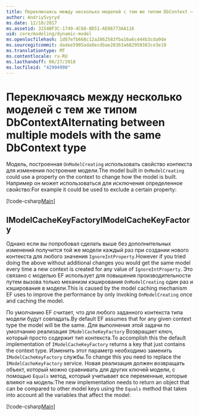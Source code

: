 ```yaml
---
title: Переключаясь между несколько моделей с тем же типом DbContext — EF Core
author: AndriySvyryd
ms.date: 12/10/2017
ms.assetid: 3154BF3C-1749-4C60-8D51-AE86773AA116
uid: core/modeling/dynamic-model
ms.openlocfilehash: 1d87efb668c12a2862583fba16a6c444b3cda9de
ms.sourcegitcommit: dadee5905ada9ecdbae28363a682950383ce3e10
ms.translationtype: MT
ms.contentlocale: ru-RU
ms.lasthandoff: 08/27/2018
ms.locfileid: "42994990"
---
```

# <a name="alternating-between-multiple-models-with-the-same-dbcontext-type"></a><span data-ttu-id="1b359-102">Переключаясь между несколько моделей с тем же типом DbContext</span><span class="sxs-lookup"><span data-stu-id="1b359-102">Alternating between multiple models with the same DbContext type</span></span>

<span data-ttu-id="1b359-103">Модель, построенная `OnModelCreating` использовать свойство контекста для изменения построение модели.</span><span class="sxs-lookup"><span data-stu-id="1b359-103">The model built in `OnModelCreating` could use a property on the context to change how the model is built.</span></span> <span data-ttu-id="1b359-104">Например он может использоваться для исключения определенное свойство:</span><span class="sxs-lookup"><span data-stu-id="1b359-104">For example it could be used to exclude a certain property:</span></span>

[!code-csharp[Main](../../../samples/core/DynamicModel/DynamicContext.cs?name=Class)]

## <a name="imodelcachekeyfactory"></a><span data-ttu-id="1b359-105">IModelCacheKeyFactory</span><span class="sxs-lookup"><span data-stu-id="1b359-105">IModelCacheKeyFactory</span></span>
<span data-ttu-id="1b359-106">Однако если вы попробовал сделать выше без дополнительных изменений получится той же модели каждый раз при создании нового контекста для любого значения `IgnoreIntProperty`.</span><span class="sxs-lookup"><span data-stu-id="1b359-106">However if you tried doing the above without additional changes you would get the same model every time a new context is created for any value of `IgnoreIntProperty`.</span></span> <span data-ttu-id="1b359-107">Это связано с моделью EF использует для повышения производительности путем вызова только механизм кэширования `OnModelCreating` один раз и кэширования в модели.</span><span class="sxs-lookup"><span data-stu-id="1b359-107">This is caused by the model caching mechanism EF uses to improve the performance by only invoking `OnModelCreating` once and caching the model.</span></span>

<span data-ttu-id="1b359-108">По умолчанию EF считает, что для любого заданного контекста типа модели будут совпадать.</span><span class="sxs-lookup"><span data-stu-id="1b359-108">By default EF assumes that for any given context type the model will be the same.</span></span> <span data-ttu-id="1b359-109">Для выполнения этой задачи по умолчанию реализация `IModelCacheKeyFactory` Возвращает ключ, который просто содержит тип контекста.</span><span class="sxs-lookup"><span data-stu-id="1b359-109">To accomplish this the default implementation of `IModelCacheKeyFactory` returns a key that just contains the context type.</span></span> <span data-ttu-id="1b359-110">Изменить этот параметр необходимо заменить `IModelCacheKeyFactory` службы.</span><span class="sxs-lookup"><span data-stu-id="1b359-110">To change this you need to replace the `IModelCacheKeyFactory` service.</span></span> <span data-ttu-id="1b359-111">Новая реализация должен возвращать объект, который можно сравнивать для других ключей модели, с помощью `Equals` метод, который учитывает все переменные, которые влияют на модель:</span><span class="sxs-lookup"><span data-stu-id="1b359-111">The new implementation needs to return an object that can be compared to other model keys using the `Equals` method that takes into account all the variables that affect the model:</span></span>

[!code-csharp[Main](../../../samples/core/DynamicModel/DynamicModelCacheKeyFactory.cs?name=Class)]
